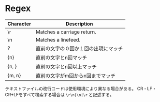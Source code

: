 # Regex

| Character | Description |
| --- | --- |
| \r| Matches a carriage return.|　 
| \n| Matches a linefeed.|　 
| ?| 直前の文字の０回か１回の出現にマッチ|　 
|{n}| 直前の文字とn回マッチ|　 
|{n, }| 直前の文字とn回以上マッチ|　 
|{m, n}| 直前の文字がm回からn回までマッチ|　 


テキストファイルの改行コードは使用環境により異なる場合がある。
CR・LF・CR+LFをすべて検索する場合は `\r\n|\n|\r` と記述する。